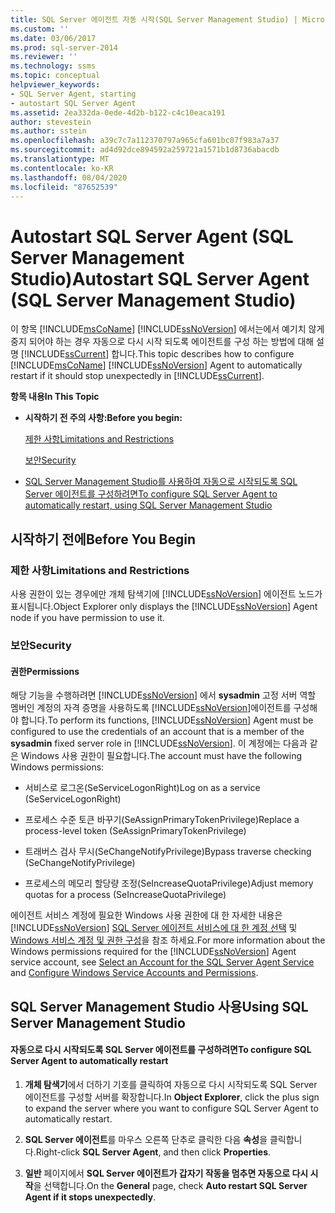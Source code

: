 ```yaml
---
title: SQL Server 에이전트 자동 시작(SQL Server Management Studio) | Microsoft 문서
ms.custom: ''
ms.date: 03/06/2017
ms.prod: sql-server-2014
ms.reviewer: ''
ms.technology: ssms
ms.topic: conceptual
helpviewer_keywords:
- SQL Server Agent, starting
- autostart SQL Server Agent
ms.assetid: 2ea332da-0ede-4d2b-b122-c4c10eaca191
author: stevestein
ms.author: sstein
ms.openlocfilehash: a39c7c7a112370797a965cfa601bc07f983a7a37
ms.sourcegitcommit: ad4d92dce894592a259721a1571b1d8736abacdb
ms.translationtype: MT
ms.contentlocale: ko-KR
ms.lasthandoff: 08/04/2020
ms.locfileid: "87652539"
---
```

# <a name="autostart-sql-server-agent-sql-server-management-studio"></a><span data-ttu-id="b1a87-102">Autostart SQL Server Agent (SQL Server Management Studio)</span><span class="sxs-lookup"><span data-stu-id="b1a87-102">Autostart SQL Server Agent (SQL Server Management Studio)</span></span>
  <span data-ttu-id="b1a87-103">이 항목 [!INCLUDE[msCoName](../../includes/msconame-md.md)] [!INCLUDE[ssNoVersion](../../includes/ssnoversion-md.md)] 에서는에서 예기치 않게 중지 되어야 하는 경우 자동으로 다시 시작 되도록 에이전트를 구성 하는 방법에 대해 설명 [!INCLUDE[ssCurrent](../../includes/sscurrent-md.md)] 합니다.</span><span class="sxs-lookup"><span data-stu-id="b1a87-103">This topic describes how to configure [!INCLUDE[msCoName](../../includes/msconame-md.md)] [!INCLUDE[ssNoVersion](../../includes/ssnoversion-md.md)] Agent to automatically restart if it should stop unexpectedly in [!INCLUDE[ssCurrent](../../includes/sscurrent-md.md)].</span></span>  
  
 <span data-ttu-id="b1a87-104">**항목 내용**</span><span class="sxs-lookup"><span data-stu-id="b1a87-104">**In This Topic**</span></span>  
  
-   <span data-ttu-id="b1a87-105">**시작하기 전 주의 사항:**</span><span class="sxs-lookup"><span data-stu-id="b1a87-105">**Before you begin:**</span></span>  
  
     [<span data-ttu-id="b1a87-106">제한 사항</span><span class="sxs-lookup"><span data-stu-id="b1a87-106">Limitations and Restrictions</span></span>](#Restrictions)  
  
     [<span data-ttu-id="b1a87-107">보안</span><span class="sxs-lookup"><span data-stu-id="b1a87-107">Security</span></span>](#Security)  
  
-   [<span data-ttu-id="b1a87-108">SQL Server Management Studio를 사용하여 자동으로 시작되도록 SQL Server 에이전트를 구성하려면</span><span class="sxs-lookup"><span data-stu-id="b1a87-108">To configure SQL Server Agent to automatically restart, using SQL Server Management Studio</span></span>](#SSMSProcedure)  
  
##  <a name="before-you-begin"></a><a name="BeforeYouBegin"></a> <span data-ttu-id="b1a87-109">시작하기 전에</span><span class="sxs-lookup"><span data-stu-id="b1a87-109">Before You Begin</span></span>  
  
###  <a name="limitations-and-restrictions"></a><a name="Restrictions"></a> <span data-ttu-id="b1a87-110">제한 사항</span><span class="sxs-lookup"><span data-stu-id="b1a87-110">Limitations and Restrictions</span></span>  
 <span data-ttu-id="b1a87-111">사용 권한이 있는 경우에만 개체 탐색기에 [!INCLUDE[ssNoVersion](../../includes/ssnoversion-md.md)] 에이전트 노드가 표시됩니다.</span><span class="sxs-lookup"><span data-stu-id="b1a87-111">Object Explorer only displays the [!INCLUDE[ssNoVersion](../../includes/ssnoversion-md.md)] Agent node if you have permission to use it.</span></span>  
  
###  <a name="security"></a><a name="Security"></a> <span data-ttu-id="b1a87-112">보안</span><span class="sxs-lookup"><span data-stu-id="b1a87-112">Security</span></span>  
  
####  <a name="permissions"></a><a name="Permissions"></a> <span data-ttu-id="b1a87-113">권한</span><span class="sxs-lookup"><span data-stu-id="b1a87-113">Permissions</span></span>  
 <span data-ttu-id="b1a87-114">해당 기능을 수행하려면 [!INCLUDE[ssNoVersion](../../includes/ssnoversion-md.md)] 에서 **sysadmin** 고정 서버 역할 멤버인 계정의 자격 증명을 사용하도록 [!INCLUDE[ssNoVersion](../../includes/ssnoversion-md.md)]에이전트를 구성해야 합니다.</span><span class="sxs-lookup"><span data-stu-id="b1a87-114">To perform its functions, [!INCLUDE[ssNoVersion](../../includes/ssnoversion-md.md)] Agent must be configured to use the credentials of an account that is a member of the **sysadmin** fixed server role in [!INCLUDE[ssNoVersion](../../includes/ssnoversion-md.md)].</span></span> <span data-ttu-id="b1a87-115">이 계정에는 다음과 같은 Windows 사용 권한이 필요합니다.</span><span class="sxs-lookup"><span data-stu-id="b1a87-115">The account must have the following Windows permissions:</span></span>  
  
-   <span data-ttu-id="b1a87-116">서비스로 로그온(SeServiceLogonRight)</span><span class="sxs-lookup"><span data-stu-id="b1a87-116">Log on as a service (SeServiceLogonRight)</span></span>  
  
-   <span data-ttu-id="b1a87-117">프로세스 수준 토큰 바꾸기(SeAssignPrimaryTokenPrivilege)</span><span class="sxs-lookup"><span data-stu-id="b1a87-117">Replace a process-level token (SeAssignPrimaryTokenPrivilege)</span></span>  
  
-   <span data-ttu-id="b1a87-118">트래버스 검사 무시(SeChangeNotifyPrivilege)</span><span class="sxs-lookup"><span data-stu-id="b1a87-118">Bypass traverse checking (SeChangeNotifyPrivilege)</span></span>  
  
-   <span data-ttu-id="b1a87-119">프로세스의 메모리 할당량 조정(SeIncreaseQuotaPrivilege)</span><span class="sxs-lookup"><span data-stu-id="b1a87-119">Adjust memory quotas for a process (SeIncreaseQuotaPrivilege)</span></span>  
  
 <span data-ttu-id="b1a87-120">에이전트 서비스 계정에 필요한 Windows 사용 권한에 대 한 자세한 내용은 [!INCLUDE[ssNoVersion](../../includes/ssnoversion-md.md)] [SQL Server 에이전트 서비스에 대 한 계정 선택](select-an-account-for-the-sql-server-agent-service.md) 및 [Windows 서비스 계정 및 권한 구성](../../database-engine/configure-windows/configure-windows-service-accounts-and-permissions.md)을 참조 하세요.</span><span class="sxs-lookup"><span data-stu-id="b1a87-120">For more information about the Windows permissions required for the [!INCLUDE[ssNoVersion](../../includes/ssnoversion-md.md)] Agent service account, see [Select an Account for the SQL Server Agent Service](select-an-account-for-the-sql-server-agent-service.md) and [Configure Windows Service Accounts and Permissions](../../database-engine/configure-windows/configure-windows-service-accounts-and-permissions.md).</span></span>  
  
##  <a name="using-sql-server-management-studio"></a><a name="SSMSProcedure"></a> <span data-ttu-id="b1a87-121">SQL Server Management Studio 사용</span><span class="sxs-lookup"><span data-stu-id="b1a87-121">Using SQL Server Management Studio</span></span>  
  
#### <a name="to-configure-sql-server-agent-to-automatically-restart"></a><span data-ttu-id="b1a87-122">자동으로 다시 시작되도록 SQL Server 에이전트를 구성하려면</span><span class="sxs-lookup"><span data-stu-id="b1a87-122">To configure SQL Server Agent to automatically restart</span></span>  
  
1.  <span data-ttu-id="b1a87-123">**개체 탐색기**에서 더하기 기호를 클릭하여 자동으로 다시 시작되도록 SQL Server 에이전트를 구성할 서버를 확장합니다.</span><span class="sxs-lookup"><span data-stu-id="b1a87-123">In **Object Explorer**, click the plus sign to expand the server where you want to configure SQL Server Agent to automatically restart.</span></span>  
  
2.  <span data-ttu-id="b1a87-124">**SQL Server 에이전트**를 마우스 오른쪽 단추로 클릭한 다음 **속성**을 클릭합니다.</span><span class="sxs-lookup"><span data-stu-id="b1a87-124">Right-click **SQL Server Agent**, and then click **Properties**.</span></span>  
  
3.  <span data-ttu-id="b1a87-125">**일반** 페이지에서 **SQL Server 에이전트가 갑자기 작동을 멈추면 자동으로 다시 시작**을 선택합니다.</span><span class="sxs-lookup"><span data-stu-id="b1a87-125">On the **General** page, check **Auto restart SQL Server Agent if it stops unexpectedly**.</span></span>  
  
  
